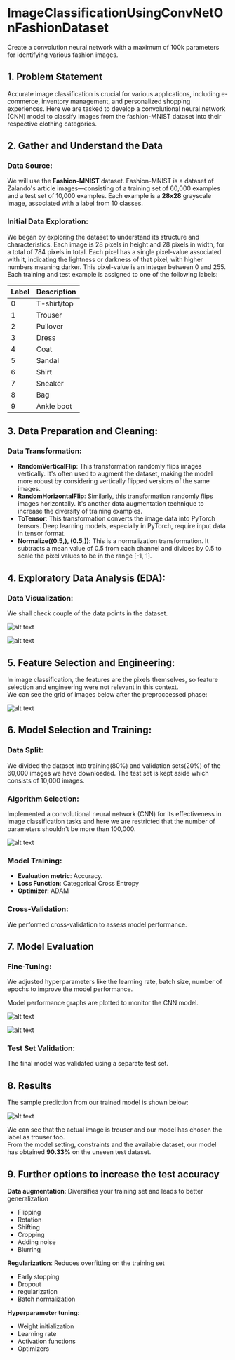 # ImageClassificationUsingConvNetOnFashionDataset
Create a convolution neural network with a maximum of 100k parameters for identifying various fashion images.

## 1. Problem Statement  

Accurate image classification is crucial for various applications, including e-commerce, inventory management, and personalized shopping experiences. Here we are tasked to develop a convolutional neural network (CNN) model to classify images from the fashion-MNIST dataset into their respective clothing categories.


## 2. Gather and Understand the Data

### Data Source: 
We will use the **Fashion-MNIST** dataset. Fashion-MNIST is a dataset of Zalando's article images—consisting of a training set of 60,000 examples and a test set of 10,000 examples. Each example is a **28x28** grayscale image, associated with a label from 10 classes.

### Initial Data Exploration:  
We began by exploring the dataset to understand its structure and characteristics. Each image is 28 pixels in height and 28 pixels in width, for a total of 784 pixels in total. Each pixel has a single pixel-value associated with it, indicating the lightness or darkness of that pixel, with higher numbers meaning darker. This pixel-value is an integer between 0 and 255.
Each training and test example is assigned to one of the following labels:  

| Label | Description   |
|-------|---------------|
| 0     | T-shirt/top   |
| 1     | Trouser       |
| 2     | Pullover      |
| 3     | Dress         |
| 4     | Coat          |
| 5     | Sandal        |
| 6     | Shirt         |
| 7     | Sneaker       |
| 8     | Bag           |
| 9     | Ankle boot    |



## 3. Data Preparation and Cleaning:
### Data Transformation: 

- **RandomVerticalFlip**: This transformation randomly flips images vertically. It's often used to augment the dataset, making the model more robust by considering vertically flipped versions of the same images.  
- **RandomHorizontalFlip**: Similarly, this transformation randomly flips images horizontally. It's another data augmentation technique to increase the diversity of training examples.  
- **ToTensor**: This transformation converts the image data into PyTorch tensors. Deep learning models, especially in PyTorch, require input data in tensor format.  
- **Normalize((0.5,), (0.5,))**: This is a normalization transformation. It subtracts a mean value of 0.5 from each channel and divides by 0.5 to scale the pixel values to be in the range [-1, 1].  

## 4. Exploratory Data Analysis (EDA):

### Data Visualization:  
We shall check couple of the data points in the dataset.

![alt text](./images/dress.png)  

![alt text](./images/sneaker.png)  

## 5. Feature Selection and Engineering:

In image classification, the features are the pixels themselves, so feature selection and engineering were not relevant in this context.  
We can see the grid of images below after the preproccessed phase:  

![alt text](./images/training_sample_grid.png)  

## 6. Model Selection and Training:


### Data Split:  
We divided the dataset into training(80%) and validation sets(20%) of the 60,000 images we have downloaded. The test set is kept aside which consists of 10,000 images.  

### Algorithm Selection:  
Implemented a convolutional neural network (CNN) for its effectiveness in image classification tasks and here we
are restricted that the number of parameters shouldn't be more than 100,000.  

![alt text](./images/model_summary.png)    

### Model Training:  
- **Evaluation metric**: Accuracy. 
- **Loss Function**: Categorical Cross Entropy
- **Optimizer**: ADAM

### Cross-Validation:  
We performed cross-validation to assess model performance.

## 7. Model Evaluation

### Fine-Tuning:  
We adjusted hyperparameters like the learning rate, batch size, number of epochs to improve the model performance.  

Model performance graphs are plotted to monitor the CNN model.  

![alt text](./images/accuracy_epoch.png)  

![alt text](./images/loss_epoch.png)   

### Test Set Validation:  
The final model was validated using a separate test set.  
 
## 8. Results  
The sample prediction from our trained model is shown below:  

![alt text](./images/prediction.png)  

We can see that the actual image is trouser and our model has chosen the label as trouser too.  
From the model setting, constraints and the available dataset, our model has obtained **90.33%** on the unseen test dataset.  

## 9. Further options to increase the test accuracy
**Data augmentation**: Diversifies your training set and leads to better generalization

- Flipping
- Rotation
- Shifting
- Cropping
- Adding noise
- Blurring

**Regularization**: Reduces overfitting on the training set

- Early stopping
- Dropout
- regularization
- Batch normalization

**Hyperparameter tuning**:
- Weight initialization
- Learning rate
- Activation functions
- Optimizers
